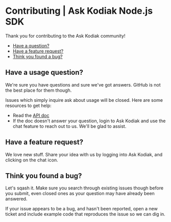 # Contributing | Ask Kodiak Node.js SDK

Thank you for contributing to the Ask Kodiak community!

 - [Have a question?](#have-a-usage-question)
 - [Have a feature request?](#have-a-feature-request)
 - [Think you found a bug?](#think-you-found-a-bug)

## Have a usage question?

We're sure you have questions and sure we've got answers. GitHub is not the best place for them though.

Issues which simply inquire ask about usage will be closed. Here are some resources to get help:

- Read the [API doc](https://api.askkodiak.com/doc/)
- If the doc doesn't answer your question, login to Ask Kodiak and use the chat feature to reach out to us. We'll be glad to assist.

## Have a feature request?

We love new stuff. Share your idea with us by logging into Ask Kodiak, and clicking on the chat icon.

## Think you found a bug?

Let's sqash it. Make sure you search through existing issues though before you submit, even closed ones as your question may have already been answered.

If your issue appears to be a bug, and hasn't been reported, open a new ticket and include example code that reproduces the issue so we can dig in.

